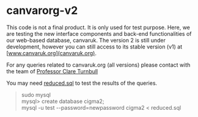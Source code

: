 # canvarorg-v2

This code is not a final product. 
It is only used for test purpose.
Here, we are testing the new interface components and back-end functionalities of our web-based database, canvaruk.
The version 2 is still under development, however you can still access to its stable version (v1) at [www.canvaruk.org](canvaruk.org).

For any queries related to canvaruk.org (all versions) please contact with the team of [Professor Clare Turnbull](https://www.icr.ac.uk/our-research/researchers-and-teams/professor-clare-turnbull)

You may need [reduced.sql](https://drive.google.com/file/d/1Ljd-rr1fIIhWUN5LlJ1s8aqdk-kwDZK0/view?usp=sharing) to test the results of the queries.
> sudo mysql <br>
mysql> create database cigma2; <br>
> mysql -u test --password=newpassword cigma2  < reduced.sql <br>

